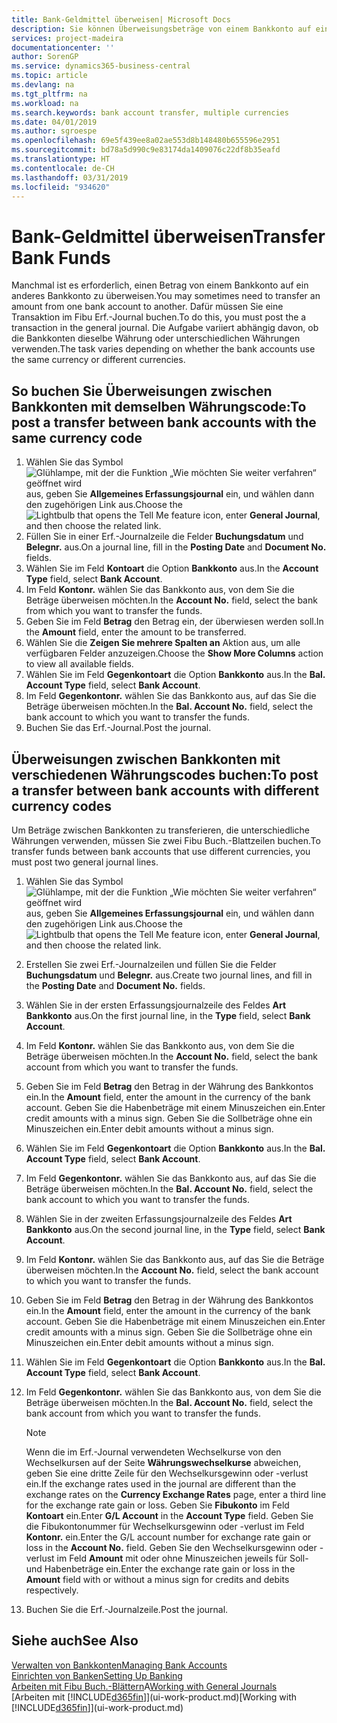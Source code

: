 ```yaml
---
title: Bank-Geldmittel überweisen| Microsoft Docs
description: Sie können Überweisungsbeträge von einem Bankkonto auf ein anders übertragen, einschliesslich verschiedene Währungen, indem Sie die Transaktion im Fibu Erf.-Journal buchen.
services: project-madeira
documentationcenter: ''
author: SorenGP
ms.service: dynamics365-business-central
ms.topic: article
ms.devlang: na
ms.tgt_pltfrm: na
ms.workload: na
ms.search.keywords: bank account transfer, multiple currencies
ms.date: 04/01/2019
ms.author: sgroespe
ms.openlocfilehash: 69e5f439ee8a02ae553d8b148480b655596e2951
ms.sourcegitcommit: bd78a5d990c9e83174da1409076c22df8b35eafd
ms.translationtype: HT
ms.contentlocale: de-CH
ms.lasthandoff: 03/31/2019
ms.locfileid: "934620"
---
```

# <a name="transfer-bank-funds"></a><span data-ttu-id="72278-103">Bank-Geldmittel überweisen</span><span class="sxs-lookup"><span data-stu-id="72278-103">Transfer Bank Funds</span></span>
<span data-ttu-id="72278-104">Manchmal ist es erforderlich, einen Betrag von einem Bankkonto auf ein anderes Bankkonto zu überweisen.</span><span class="sxs-lookup"><span data-stu-id="72278-104">You may sometimes need to transfer an amount from one bank account to another.</span></span> <span data-ttu-id="72278-105">Dafür müssen Sie eine Transaktion im Fibu Erf.-Journal buchen.</span><span class="sxs-lookup"><span data-stu-id="72278-105">To do this, you must post the a transaction in the general journal.</span></span> <span data-ttu-id="72278-106">Die Aufgabe variiert abhängig davon, ob die Bankkonten dieselbe Währung oder unterschiedlichen Währungen verwenden.</span><span class="sxs-lookup"><span data-stu-id="72278-106">The task varies depending on whether the bank accounts use the same currency or different currencies.</span></span>

## <a name="to-post-a-transfer-between-bank-accounts-with-the-same-currency-code"></a><span data-ttu-id="72278-107">So buchen Sie Überweisungen zwischen Bankkonten mit demselben Währungscode:</span><span class="sxs-lookup"><span data-stu-id="72278-107">To post a transfer between bank accounts with the same currency code</span></span>
1. <span data-ttu-id="72278-108">Wählen Sie das Symbol ![Glühlampe, mit der die Funktion „Wie möchten Sie weiter verfahren“ geöffnet wird](media/ui-search/search_small.png "Wie möchten Sie weiter verfahren?") aus, geben Sie **Allgemeines Erfassungsjournal** ein, und wählen dann den zugehörigen Link aus.</span><span class="sxs-lookup"><span data-stu-id="72278-108">Choose the ![Lightbulb that opens the Tell Me feature](media/ui-search/search_small.png "Tell me what you want to do") icon, enter **General Journal**, and then choose the related link.</span></span>
2. <span data-ttu-id="72278-109">Füllen Sie in einer Erf.-Journalzeile die Felder **Buchungsdatum** und **Belegnr.** aus.</span><span class="sxs-lookup"><span data-stu-id="72278-109">On a journal line, fill in the **Posting Date** and **Document No.** fields.</span></span>
3. <span data-ttu-id="72278-110">Wählen Sie im Feld **Kontoart** die Option **Bankkonto** aus.</span><span class="sxs-lookup"><span data-stu-id="72278-110">In the **Account Type** field, select **Bank Account**.</span></span>
4. <span data-ttu-id="72278-111">Im Feld **Kontonr.** wählen Sie das Bankkonto aus, von dem Sie die Beträge überweisen möchten.</span><span class="sxs-lookup"><span data-stu-id="72278-111">In the **Account No.** field, select the bank from which you want to transfer the funds.</span></span>
5. <span data-ttu-id="72278-112">Geben Sie im Feld **Betrag** den Betrag ein, der überwiesen werden soll.</span><span class="sxs-lookup"><span data-stu-id="72278-112">In the **Amount** field, enter the amount to be transferred.</span></span>
6. <span data-ttu-id="72278-113">Wählen Sie die **Zeigen Sie mehrere Spalten an** Aktion aus, um alle verfügbaren Felder anzuzeigen.</span><span class="sxs-lookup"><span data-stu-id="72278-113">Choose the **Show More Columns** action to view all available fields.</span></span>
7. <span data-ttu-id="72278-114">Wählen Sie im Feld **Gegenkontoart** die Option **Bankkonto** aus.</span><span class="sxs-lookup"><span data-stu-id="72278-114">In the **Bal. Account Type** field, select **Bank Account**.</span></span>
8. <span data-ttu-id="72278-115">Im Feld **Gegenkontonr.** wählen Sie das Bankkonto aus, auf das Sie die Beträge überweisen möchten.</span><span class="sxs-lookup"><span data-stu-id="72278-115">In the **Bal. Account No.** field, select the bank account to which you want to transfer the funds.</span></span>
9. <span data-ttu-id="72278-116">Buchen Sie das Erf.-Journal.</span><span class="sxs-lookup"><span data-stu-id="72278-116">Post the journal.</span></span>

## <a name="to-post-a-transfer-between-bank-accounts-with-different-currency-codes"></a><span data-ttu-id="72278-117">Überweisungen zwischen Bankkonten mit verschiedenen Währungscodes buchen:</span><span class="sxs-lookup"><span data-stu-id="72278-117">To post a transfer between bank accounts with different currency codes</span></span>
<span data-ttu-id="72278-118">Um Beträge zwischen Bankkonten zu transferieren, die unterschiedliche Währungen verwenden, müssen Sie zwei Fibu Buch.-Blattzeilen buchen.</span><span class="sxs-lookup"><span data-stu-id="72278-118">To transfer funds between bank accounts that use different currencies, you must post two general journal lines.</span></span>

1. <span data-ttu-id="72278-119">Wählen Sie das Symbol ![Glühlampe, mit der die Funktion „Wie möchten Sie weiter verfahren“ geöffnet wird](media/ui-search/search_small.png "Wie möchten Sie weiter verfahren?") aus, geben Sie **Allgemeines Erfassungsjournal** ein, und wählen dann den zugehörigen Link aus.</span><span class="sxs-lookup"><span data-stu-id="72278-119">Choose the ![Lightbulb that opens the Tell Me feature](media/ui-search/search_small.png "Tell me what you want to do") icon, enter **General Journal**, and then choose the related link.</span></span>
2. <span data-ttu-id="72278-120">Erstellen Sie zwei Erf.-Journalzeilen und füllen Sie die Felder **Buchungsdatum** und **Belegnr.** aus.</span><span class="sxs-lookup"><span data-stu-id="72278-120">Create two journal lines, and fill in the **Posting Date** and **Document No.** fields.</span></span>
3. <span data-ttu-id="72278-121">Wählen Sie in der ersten Erfassungsjournalzeile des Feldes **Art** **Bankkonto** aus.</span><span class="sxs-lookup"><span data-stu-id="72278-121">On the first journal line, in the **Type** field, select **Bank Account**.</span></span>
4. <span data-ttu-id="72278-122">Im Feld **Kontonr.** wählen Sie das Bankkonto aus, von dem Sie die Beträge überweisen möchten.</span><span class="sxs-lookup"><span data-stu-id="72278-122">In the **Account No.** field, select the bank account from which you want to transfer the funds.</span></span>
5. <span data-ttu-id="72278-123">Geben Sie im Feld **Betrag** den Betrag in der Währung des Bankkontos ein.</span><span class="sxs-lookup"><span data-stu-id="72278-123">In the **Amount** field, enter the amount in the currency of the bank account.</span></span> <span data-ttu-id="72278-124">Geben Sie die Habenbeträge mit einem Minuszeichen ein.</span><span class="sxs-lookup"><span data-stu-id="72278-124">Enter credit amounts with a minus sign.</span></span> <span data-ttu-id="72278-125">Geben Sie die Sollbeträge ohne ein Minuszeichen ein.</span><span class="sxs-lookup"><span data-stu-id="72278-125">Enter debit amounts without a minus sign.</span></span>
6. <span data-ttu-id="72278-126">Wählen Sie im Feld **Gegenkontoart** die Option **Bankkonto** aus.</span><span class="sxs-lookup"><span data-stu-id="72278-126">In the **Bal. Account Type** field, select **Bank Account**.</span></span>
7. <span data-ttu-id="72278-127">Im Feld **Gegenkontonr.** wählen Sie das Bankkonto aus, auf das Sie die Beträge überweisen möchten.</span><span class="sxs-lookup"><span data-stu-id="72278-127">In the **Bal. Account No.** field, select the bank account to which you want to transfer the funds.</span></span>
8. <span data-ttu-id="72278-128">Wählen Sie in der zweiten Erfassungsjournalzeile des Feldes **Art** **Bankkonto** aus.</span><span class="sxs-lookup"><span data-stu-id="72278-128">On the second journal line, in the **Type** field, select **Bank Account**.</span></span>
9. <span data-ttu-id="72278-129">Im Feld **Kontonr.** wählen Sie das Bankkonto aus, auf das Sie die Beträge überweisen möchten.</span><span class="sxs-lookup"><span data-stu-id="72278-129">In the **Account No.** field, select the bank account to which you want to transfer the funds.</span></span>
10. <span data-ttu-id="72278-130">Geben Sie im Feld **Betrag** den Betrag in der Währung des Bankkontos ein.</span><span class="sxs-lookup"><span data-stu-id="72278-130">In the **Amount** field, enter the amount in the currency of the bank account.</span></span> <span data-ttu-id="72278-131">Geben Sie die Habenbeträge mit einem Minuszeichen ein.</span><span class="sxs-lookup"><span data-stu-id="72278-131">Enter credit amounts with a minus sign.</span></span> <span data-ttu-id="72278-132">Geben Sie die Sollbeträge ohne ein Minuszeichen ein.</span><span class="sxs-lookup"><span data-stu-id="72278-132">Enter debit amounts without a minus sign.</span></span>
11. <span data-ttu-id="72278-133">Wählen Sie im Feld **Gegenkontoart** die Option **Bankkonto** aus.</span><span class="sxs-lookup"><span data-stu-id="72278-133">In the **Bal. Account Type** field, select **Bank Account**.</span></span>  
12. <span data-ttu-id="72278-134">Im Feld **Gegenkontonr.** wählen Sie das Bankkonto aus, von dem Sie die Beträge überweisen möchten.</span><span class="sxs-lookup"><span data-stu-id="72278-134">In the **Bal. Account No.** field, select the bank account from which you want to transfer the funds.</span></span>

    > [!NOTE]  
    > <span data-ttu-id="72278-135">Wenn die im Erf.-Journal verwendeten Wechselkurse von den Wechselkursen auf der Seite **Währungswechselkurse** abweichen, geben Sie eine dritte Zeile für den Wechselkursgewinn oder -verlust ein.</span><span class="sxs-lookup"><span data-stu-id="72278-135">If the exchange rates used in the journal are different than the exchange rates on the **Currency Exchange Rates** page, enter a third line for the exchange rate gain or loss.</span></span> <span data-ttu-id="72278-136">Geben Sie **Fibukonto** im Feld **Kontoart** ein.</span><span class="sxs-lookup"><span data-stu-id="72278-136">Enter **G/L Account** in the **Account Type** field.</span></span> <span data-ttu-id="72278-137">Geben Sie die Fibukontonummer für Wechselkursgewinn oder -verlust im Feld **Kontonr.** ein.</span><span class="sxs-lookup"><span data-stu-id="72278-137">Enter the G/L account number for exchange rate gain or loss in the **Account No.** field.</span></span> <span data-ttu-id="72278-138">Geben Sie den Wechselkursgewinn oder - verlust im Feld **Amount** mit oder ohne Minuszeichen jeweils für Soll- und Habenbeträge ein.</span><span class="sxs-lookup"><span data-stu-id="72278-138">Enter the exchange rate gain or loss in the **Amount** field with or without a minus sign for credits and debits respectively.</span></span>
13. <span data-ttu-id="72278-139">Buchen Sie die Erf.-Journalzeile.</span><span class="sxs-lookup"><span data-stu-id="72278-139">Post the journal.</span></span>

## <a name="see-also"></a><span data-ttu-id="72278-140">Siehe auch</span><span class="sxs-lookup"><span data-stu-id="72278-140">See Also</span></span>
[<span data-ttu-id="72278-141">Verwalten von Bankkonten</span><span class="sxs-lookup"><span data-stu-id="72278-141">Managing Bank Accounts</span></span>](bank-manage-bank-accounts.md)  
[<span data-ttu-id="72278-142">Einrichten von Banken</span><span class="sxs-lookup"><span data-stu-id="72278-142">Setting Up Banking</span></span>](bank-setup-banking.md)  
<span data-ttu-id="72278-143">[Arbeiten mit Fibu Buch.-Blättern](ui-work-general-journals.md)A</span><span class="sxs-lookup"><span data-stu-id="72278-143">[Working with General Journals](ui-work-general-journals.md)</span></span>  
<span data-ttu-id="72278-144">[Arbeiten mit [!INCLUDE[d365fin](includes/d365fin_md.md)]](ui-work-product.md)</span><span class="sxs-lookup"><span data-stu-id="72278-144">[Working with [!INCLUDE[d365fin](includes/d365fin_md.md)]](ui-work-product.md)</span></span>
